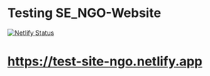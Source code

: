 # Testing SE_NGO-Website

[![Netlify Status](https://api.netlify.com/api/v1/badges/9f22f15e-3dff-40a9-89cf-167530fdb75b/deploy-status)](https://app.netlify.com/sites/test-site-ngo/deploys)


# https://test-site-ngo.netlify.app
